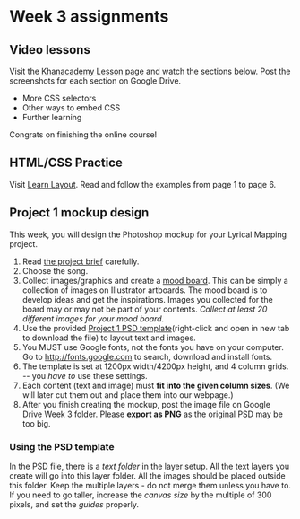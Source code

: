 # Week 3 assignments

## Video lessons
Visit the [Khanacademy Lesson page](https://www.khanacademy.org/computing/computer-programming/html-css) and watch the sections below. Post the screenshots for each section on Google Drive.

  - More CSS selectors
  - Other ways to embed CSS
  - Further learning
  
Congrats on finishing the online course!

## HTML/CSS Practice 
Visit [Learn Layout](http://learnlayout.com). Read and follow the examples from page 1 to page 6.  

## Project 1 mockup design
This week, you will design the Photoshop mockup for your Lyrical Mapping project.

1. Read [the project brief](proj-lyrical-mapping.md) carefully.
1. Choose the song.
1. Collect images/graphics and create a [mood board](http://www.onextrapixel.com/2012/02/10/mood-boarding-methods-for-web-designers/). This can be simply a collection of images on Illustrator artboards. The mood board is to develop ideas and get the inspirations. Images you collected for the board may or may not be part of your contents. *Collect at least 20 different images for your mood board.*
1. Use the provided [Project 1 PSD template](../files/proj1-psd-mockup-template.psd)(right-click and open in new tab to download the file) to layout text and images.
1. You MUST use Google fonts, not the fonts you have on your computer. Go to http://fonts.google.com to search, download and install fonts.
1. The template is set at 1200px width/4200px height, and 4 column grids. -- you *have to* use these settings.
1. Each content (text and image) must **fit into the given column sizes**. (We will later cut them out and place them into our webpage.)
1. After you finish creating the mockup, post the image file on Google Drive Week 3 folder. Please **export as PNG** as the original PSD may be too big.

### Using the PSD template
In the PSD file, there is a *text folder* in the layer setup. All the text layers you create will go into this layer folder. All the images should be placed outside this folder. Keep the multiple layers - do not merge them unless you have to. If you need to go taller, increase the *canvas size* by the multiple of 300 pixels, and set the *guides* properly.
